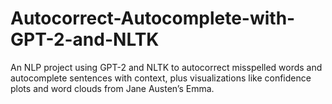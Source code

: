 # Autocorrect-Autocomplete-with-GPT-2-and-NLTK
An NLP project using GPT-2 and NLTK to autocorrect misspelled words and autocomplete sentences with context, plus visualizations like confidence plots and word clouds from Jane Austen’s Emma.
